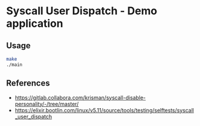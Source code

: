 # Syscall User Dispatch - Demo application

## Usage
```bash
make
./main
```

## References
* https://gitlab.collabora.com/krisman/syscall-disable-personality/-/tree/master/
* https://elixir.bootlin.com/linux/v5.11/source/tools/testing/selftests/syscall_user_dispatch
